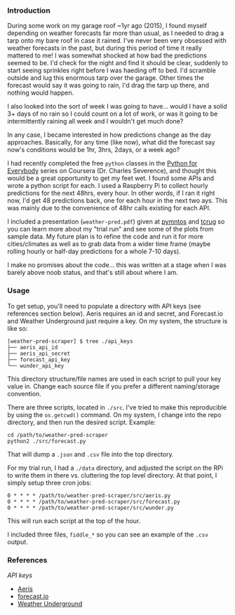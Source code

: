 ### Introduction

During some work on my garage roof ~1yr ago (2015), I found myself depending on weather forecasts far more than usual, as I needed to drag a tarp onto my bare roof in case it rained. I've never been very obsessed with weather forecasts in the past, but during this period of time it really mattered to me! I was somewhat shocked at how bad the predictions seemed to be. I'd check for the night and find it should be clear, suddenly to start seeing sprinkles right before I was haeding off to bed. I'd scramble outside and lug this enormous tarp over the garage. Other times the forecast would say it was going to rain, I'd drag the tarp up there, and nothing would happen.

I also looked into the sort of week I was going to have... would I have a solid 3+ days of no rain so I could count on a lot of work, or was it going to be intermittently raining all week and I wouldn't get much done?

In any case, I became interested in how predictions change as the day approaches. Basically, for any time (like now), what did the forecast say now's conditions would be 1hr, 3hrs, 2days, or a week ago?

I had recently completed the free `python` classes in the [Python for Everybody](https://www.coursera.org/specializations/python) series on Coursera (Dr. Charles Severence), and thought this would be a great opportunity to get my feet wet. I found some APIs and wrote a python script for each. I used a Raspberry Pi to collect hourly predictions for the next 48hrs, every hour. In other words, if I ran it right now, I'd get 48 predictions back, one for each hour in the next two ays. This was mainly due to the convenience of 48hr calls existing for each API.

I included a presentation (`weather-pred.pdf`) given at [pymntos](http://www.meetup.com/PyMNtos-Twin-Cities-Python-User-Group/) and [tcrug](http://www.meetup.com/twincitiesrug/) so you can learn more about my "trial run" and see some of the plots from sample data. My future plan is to refine the code and run it for more cities/climates as well as to grab data from a wider time frame (maybe rolling hourly or half-day predictions for a whole 7-10 days).

I make no promises about the code... this was written at a stage when I was barely above noob status, and that's still about where I am.


### Usage

To get setup, you'll need to populate a directory with API keys (see references section below). Aeris requires an id and secret, and Forecast.io and Weather Underground just require a key. On my system, the structure is like so:

```
[weather-pred-scraper] $ tree ./api_keys
├── aeris_api_id
├── aeris_api_secret
├── forecast_api_key
└── wunder_api_key
```

This directory structure/file names are used in each script to pull your key value in. Change each source file if you prefer a different naming/storage convention.

There are three scripts, located in `./src`. I've tried to make this reproducible by using the `os.getcwd()` command. On my system, I change into the repo directory, and then run the desired script. Example:

```
cd /path/to/weather-pred-scraper
python2 ./src/forecast.py
```

That will dump a `.json` and `.csv` file into the top directory.

For my trial run, I had a `./data` directory, and adjusted the script on the RPi to write them in there vs. cluttering the top level directory. At that point, I simply setup three cron jobs:

```
0 * * * * /path/to/weather-pred-scraper/src/aeris.py
0 * * * * /path/to/weather-pred-scraper/src/forecast.py
0 * * * * /path/to/weather-pred-scraper/src/wunder.py
```

This will run each script at the top of the hour.

I included three files, `fiddle_*` so you can see an example of the `.csv` output.

### References

*API keys*
- [Aeris](http://www.aerisweather.com/support/docs/api/)
- [forecast.io](https://developer.forecast.io/)
- [Weather Underground](https://www.wunderground.com/weather/api/)
